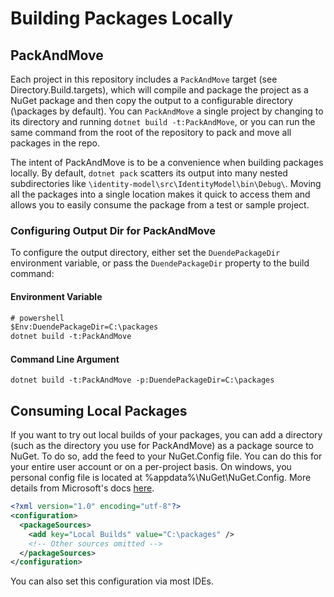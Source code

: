 # Building Packages Locally

## PackAndMove
Each project in this repository includes a `PackAndMove` target (see
Directory.Build.targets), which will compile and package the project as a NuGet package
and then copy the output to a configurable directory (\packages by default). You can
`PackAndMove` a single project by changing to its directory and running `dotnet build
-t:PackAndMove`, or you can run the same command from the root of the repository to pack
and move all packages in the repo.

The intent of PackAndMove is to be a convenience when building packages locally. By
default, `dotnet pack` scatters its output into many nested subdirectories like
`\identity-model\src\IdentityModel\bin\Debug\`. Moving all the packages into a single
location makes it quick to access them and allows you to easily consume the package from a
test or sample project.

### Configuring Output Dir for PackAndMove
To configure the output directory, either set the `DuendePackageDir` environment variable,
or pass the `DuendePackageDir` property to the build command:

#### Environment Variable
```ps
# powershell
$Env:DuendePackageDir=C:\packages
dotnet build -t:PackAndMove
```

#### Command Line Argument
```
dotnet build -t:PackAndMove -p:DuendePackageDir=C:\packages
```


## Consuming Local Packages
If you want to try out local builds of your packages, you can add a directory (such as the
directory you use for PackAndMove) as a package source to NuGet. To do so, add the feed to
your NuGet.Config file. You can do this for your entire user account or on a per-project
basis. On windows, you personal config file is located at %appdata%\NuGet\NuGet.Config.
More details from Microsoft's docs
[here](https://learn.microsoft.com/en-us/nuget/consume-packages/configuring-nuget-behavior). 

```xml
<?xml version="1.0" encoding="utf-8"?>
<configuration>
  <packageSources>
    <add key="Local Builds" value="C:\packages" />
    <!-- Other sources omitted -->
  </packageSources>
</configuration>
```

You can also set this configuration via most IDEs.